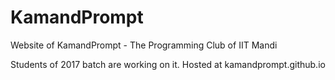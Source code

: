 # KamandPrompt
Website of KamandPrompt - The Programming Club of IIT Mandi


Students of 2017 batch are working on it. Hosted at kamandprompt.github.io
